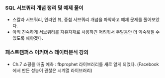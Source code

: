 ### SQL 서브쿼리 개념 정리 및 예제 풀이
- 스칼라 서브쿼리, 인라인 뷰, 중첩 서브쿼리 개념을 파악하고 예제 문제를 풀어보았다.
- 아직 친숙하게 서브쿼리를 자유자재로 사용하긴 어려워서 주말동안 더 익숙해질 수 있도록 해야겠다.

### 패스트캠퍼스 이커머스 데이터분석 강의
- Ch.7 쇼핑몰 매출 예측 : fbprophet 라이브러리를 새로 알게 되었다. (Facebook에서 만든 성능이 괜찮은 시계열 라이브러리)
